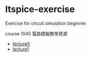 # ltspice-exercise
Exercise for circuit simulation beginner.

course 1045 電路模擬教學資源

+ [lecture0](https://github.com/bear917/ltspice-exercise/blob/main/lecture0/lecture0.md)
+ [lecture1](https://github.com/bear917/ltspice-exercise/blob/main/lecture1/lecture1.md)
